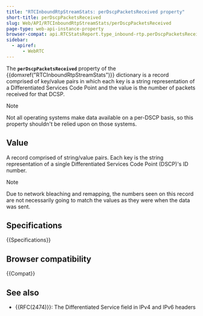 ```yaml
---
title: "RTCInboundRtpStreamStats: perDscpPacketsReceived property"
short-title: perDscpPacketsReceived
slug: Web/API/RTCInboundRtpStreamStats/perDscpPacketsReceived
page-type: web-api-instance-property
browser-compat: api.RTCStatsReport.type_inbound-rtp.perDscpPacketsReceived
sidebar:
  - apiref:
      - WebRTC
---
```


The **`perDscpPacketsReceived`**
property of the {{domxref("RTCInboundRtpStreamStats")}} dictionary is a record
comprised of key/value pairs in which each key is a string representation of a
Differentiated Services Code Point and the value is the number of packets received for
that DCSP.

> [!NOTE]
> Not all operating systems make data available on a per-DSCP
> basis, so this property shouldn't be relied upon on those systems.

## Value

A record comprised of string/value pairs. Each key is the string representation of a
single Differentiated Services Code Point (DSCP)'s ID number.

> [!NOTE]
> Due to network bleaching and remapping, the numbers seen on
> this record are not necessarily going to match the values as they were when the data
> was sent.

## Specifications

{{Specifications}}

## Browser compatibility

{{Compat}}

## See also

- {{RFC(2474)}}: The Differentiated Service field in IPv4 and IPv6 headers
